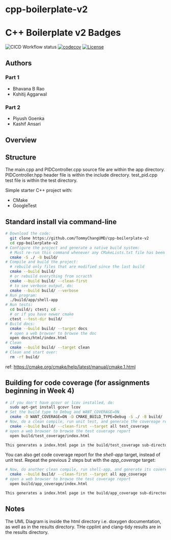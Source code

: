 # cpp-boilerplate-v2

# C++ Boilerplate v2 Badges
![CICD Workflow status](https://github.com/bhavanarao3/ENPM700-Acme-PID-Controller/actions/workflows/run-unit-test-and-upload-codecov.yml/badge.svg) [![codecov](https://codecov.io/gh/bhavanarao3/ENPM700-Acme-PID-Controller/graph/badge.svg?token=AAc36usRbX)](https://codecov.io/gh/bhavanarao3/ENPM700-Acme-PID-Controller) [![License](https://img.shields.io/badge/license-MIT-blue.svg)](LICENSE)


## Authors

### Part 1
- Bhavana B Rao
- Kshitij Aggarwal

### Part 2
- Piyush Goenka
- Kashif Ansari
## Overview

## Structure
The main.cpp and PIDController.cpp source file are within the app directory.
PIDController.hpp header file is within the include directory.
test_pid.cpp test file is within the test directory.

Simple starter C++ project with:

- CMake
- GoogleTest

## Standard install via command-line
```bash
# Download the code:
  git clone https://github.com/TommyChangUMD/cpp-boilerplate-v2
  cd cpp-boilerplate-v2
# Configure the project and generate a native build system:
  # Must re-run this command whenever any CMakeLists.txt file has been changed.
  cmake -S ./ -B build/
# Compile and build the project:
  # rebuild only files that are modified since the last build
  cmake --build build/
  # or rebuild everything from scracth
  cmake --build build/ --clean-first
  # to see verbose output, do:
  cmake --build build/ --verbose
# Run program:
  ./build/app/shell-app
# Run tests:
  cd build/; ctest; cd -
  # or if you have newer cmake
  ctest --test-dir build/
# Build docs:
  cmake --build build/ --target docs
  # open a web browser to browse the doc
  open docs/html/index.html
# Clean
  cmake --build build/ --target clean
# Clean and start over:
  rm -rf build/
```

ref: https://cmake.org/cmake/help/latest/manual/cmake.1.html

## Building for code coverage (for assignments beginning in Week 4)

```bash
# if you don't have gcovr or lcov installed, do:
  sudo apt-get install gcovr lcov
# Set the build type to Debug and WANT_COVERAGE=ON
  cmake -D WANT_COVERAGE=ON -D CMAKE_BUILD_TYPE=Debug -S ./ -B build/
# Now, do a clean compile, run unit test, and generate the covereage report
  cmake --build build/ --clean-first --target all test_coverage
# open a web browser to browse the test coverage report
  open build/test_coverage/index.html

This generates a index.html page in the build/test_coverage sub-directory that can be viewed locally in a web browser.
```

You can also get code coverage report for the *shell-app* target, instead of unit test. Repeat the previous 2 steps but with the *app_coverage* target:

``` bash
# Now, do another clean compile, run shell-app, and generate its covereage report
  cmake --build build/ --clean-first --target all app_coverage
# open a web browser to browse the test coverage report
  open build/app_coverage/index.html

This generates a index.html page in the build/app_coverage sub-directory that can be viewed locally in a web browser.
```

## Notes

The UML Diagram is inside the html directory i.e. doxygen documentation, as well as in the results directory.
THe cpplint and clang-tidy results are in the results directory.

